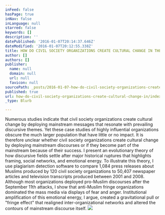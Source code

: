 ```yaml
---
inFeed: false
hasPage: true
inNav: false
inLanguage: null
starred: false
keywords: []
description: ''
datePublished: '2016-01-07T20:14:37.646Z'
dateModified: '2016-01-07T20:12:55.338Z'
title: HOW DO CIVIL SOCIETY ORGANIZATIONS CREATE CULTURAL CHANGE IN THE PUBLIC SPHERE?
author: []
authors: []
publisher:
  name: null
  domain: null
  url: null
  favicon: null
sourcePath: _posts/2016-01-07-how-do-civil-society-organizations-create-cultural-change-in.md
published: true
url: how-do-civil-society-organizations-create-cultural-change-in/index.html
_type: Blurb

---
```

Numerous studies indicate that civil society organizations create cultural change by deploying mainstream messages that resonate with prevailing discursive themes. Yet these case studies of highly influential organizations obscure the much larger population that have little or no impact. It is therefore unclear whether civil society organizations create cultural change by deploying mainstream discourses or if they become part of the mainstream because of their success. I present an evolutionary theory of how discursive fields settle after major historical ruptures that highlights framing, social networks, and emotional energy. To illustrate this theory, I use plagiarism detection software to compare 1,084 press releases about Muslims produced by 120 civil society organizations to 50,407 newspaper articles and television transcripts produced between 2001 and 2008\. Although most organizations deployed pro-Muslim discourses after the September 11th attacks, I show that anti-Muslim fringe organizations dominated the mass media via displays of fear and anger. Institutional amplification of this emotional energy, I argue, created a gravitational pull or "fringe effect" that realigned inter-organizational networks and altered the contours of mainstream discourse itself.
![](https://the-grid-user-content.s3-us-west-2.amazonaws.com/f837c870-7713-441e-aec2-fa77729f7af4.png)